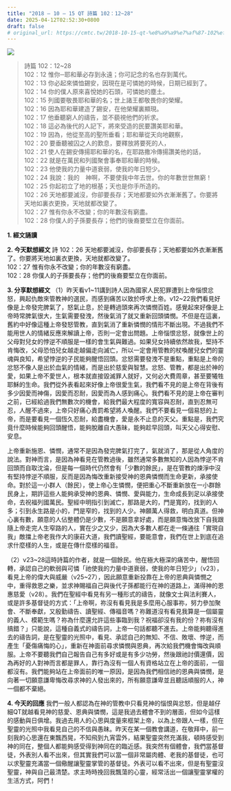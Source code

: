 ```yaml
---
title: "2018 – 10 – 15 QT 詩篇 102：12~28"
date: 2025-04-12T02:52:30+0800
draft: false
# original_url: https://cmtc.tw/2018-10-15-qt-%e8%a9%a9%e7%af%87-102%ef%bc%9a1228
---
```


![](/images/qt.jpg)
> 詩篇 102：12\~28  
> 102：12 惟你─耶和華必存到永遠；你可記念的名也存到萬代。  
> 102：13 你必起來憐恤錫安，因現在是可憐她的時候，日期已經到了。  
> 102：14 你的僕人原來喜悅她的石頭，可憐她的塵土。  
> 102：15 列國要敬畏耶和華的名；世上諸王都敬畏你的榮耀。  
> 102：16 因為耶和華建造了錫安，在他榮耀裏顯現。  
> 102：17 他垂聽窮人的禱告，並不藐視他們的祈求。  
> 102：18 這必為後代的人記下，將來受造的民要讚美耶和華。  
> 102：19 因為，他從至高的聖所垂看；耶和華從天向地觀察，  
> 102：20 要垂聽被囚之人的歎息，要釋放將要死的人，  
> 102：21 使人在錫安傳揚耶和華的名，在耶路撒冷傳揚讚美他的話，  
> 102：22 就是在萬民和列國聚會事奉耶和華的時候。  
> 102：23 他使我的力量中道衰弱，使我的年日短少。  
> 102：24 我說：我的　神啊，不要使我中年去世。你的年數世世無窮！  
> 102：25 你起初立了地的根基；天也是你手所造的。  
> 102：26 天地都要滅沒，你卻要長存；天地都要如外衣漸漸舊了。你要將天地如裏衣更換，天地就都改變了。  
> 102：27 惟有你永不改變；你的年數沒有窮盡。  
> 102：28 你僕人的子孫要長存；他們的後裔要堅立在你面前。

**1. 經文誦讀**

**2.  今天默想經文**
詩 102：26 天地都要滅沒，你卻要長存；天地都要如外衣漸漸舊了。你要將天地如裏衣更換，天地就都改變了。  
102：27 惟有你永不改變；你的年數沒有窮盡。  
102：28 你僕人的子孫要長存；他們的後裔要堅立在你面前。

**3. 分享默想經文**
（1）昨天看v1\~11講到詩人因為國家人民犯罪遭到上帝惱恨忿怒，興起仇敵來管教神的選民，而感到痛苦以致於呼求上帝。v12\~22我們看見好像是上帝發完脾氣了，怒氣止息，於是轉過頭來再次憐憫百姓。感覺起來好像是上帝時常脾氣很大，生氣需要發洩，然後氣消了就又重新回頭憐憫。不但是在這裏，舊約中好像這種上帝發怒管教，直到氣消了重新憐憫的情形不斷出現。不過我們不能用世人的情緒反應來解讀上帝，否則一定會出問題。上帝惱恨忿怒，就像世上的父母對兒女的悖逆不順服是一樣的會生氣與難過。如果兒女持續依然故我，堅持不肯悔改，父母恐怕兒女越走越偏走向滅亡，所以一定會用管教的杖喚醒兒女們的靈魂與良知，希望悖逆的子民能夠醒悟回頭。忿怒需要發洩不是重點，重點是上帝的忿怒不像人是出於血氣的情緒，而是出於慈愛與智慧。忿怒、管教，都是出於神的愛，如果上帝不愛世人，根本就直接毀滅罪人就好，又何必大費周章，甚至要犧牲耶穌的生命。我們從外表看起來好像上帝很愛生氣，我們看不見的是上帝在背後有多少因愛而神傷，因愛而忍耐，因愛而為人感到痛心。我們看不見的是上帝在審判之前，已經給過我們無數次的機會，給我們最大程度的寬容與忍耐，直到忍無可忍，人醒不過來，上帝只好痛心責罰希望將人喚醒。我們不要看見一個易怒的上帝，而是要看見一個恆久忍耐，給盡機會，愛是永不止息的天父。重點是，我們究竟什麼時候能夠回頭醒悟，能夠脫離自大愚昧，能夠趁早回頭，叫天父心得安慰、安息。

上帝重新施恩、憐憫，通常不是因為發完脾氣打完了，氣就消了，那是從人角度的說法。對神而言，是因為神看見在管教過後，雖然通常多數無知的人因為悖逆不肯回頭而自取沈淪，但是每一個時代仍然會有「少數的餘民」，是在管教的煉淨中沒有堅持悖逆不順服，反而是因為悔改重新接受神的恩典憐憫而生命更新，承接使命。對於這一小群人（餘民），使上帝心生憐憫，便把重心不斷重新放在一小群餘民身上，期許這些人能夠承受神的恩典、憐憫、愛與能力，生命成長到足以承接使命，去祝福列國萬民。聖經中明指引到滅亡，那路是大的，門是寬的，找到的人多；引到永生路是小的，門是窄的，找到的人少。神願萬人得救，明白真道。但神心裏有數，願意的人佔整體仍是少數，不是願意拿好處，而是願意悔改放下自我跟隨上帝走完人生窄路的人，實在少之又少，因為大多數人都在走一條通往「實現自我」敵擋上帝老我作大的康莊大道，我們讀聖經，要能意會，我們在世上到底在追求什麼樣的人生，或是在傳什麼樣的福音。

（2）v23\~28這時詩篇的作者，就是一個餘民。他在極大極深的痛苦中，醒悟回轉，承認自己的軟弱與可憐「祂使我的力量中道衰弱，使我的年日短少」（v23），看見上帝的偉大與威嚴（v25\~27），因此願意重新投靠在上帝的恩典與憐憫之中，重得救恩之樂，並求神賜福自己與後代子孫都能行在神的道路上，滿得神的恩惠慈愛（v28）。我們在聖經中看見有另一種形式的禱告，就像文士與法利賽人，或是許多基督徒的方式：「上帝啊，祢沒有看見我是多麼用心服事祢，努力參加聚會、不斷奉獻，又殷勤禱告、讀聖經、傳福音嗎？祢難道沒有看見我算是一個屬靈的義人、模範生嗎？祢為什麼還允許這些事臨到我？祝福卻沒有我的份？祢有沒有搞錯？」只能說，這種自義式的禱告詞，上帝一句話都聽不進去。上帝能夠聽得進去的禱告詞，是在聖靈的光照中，看見、承認自己的無知、不信、敗壞、悖逆，而產生「憂傷痛悔的心」，重新在神面前尋求憐憫與恩典，再次給我們機會悔改與順服。上帝不要聽我們自己報告自己有多好或是有多少功勞，然後跟祂討價還價，因為再好的人對神而言都是罪人，靠行為沒有一個人有資格站立在上帝的面前，一個都沒有。我們能夠站在上帝面前的唯一原因，是因為我們相信祂的恩典與憐憫，是向著一切願意謙卑悔改尋求神的人發出來的，所有願意謙卑並且聽話順服的人，神一個都不棄絕。

**4. 今天的回應**
我們一般人都認為在神的管教中只看見神的惱恨與忿怒，但是越仔細QT就越看見神的慈愛、恩典與憐憫，這是我過去體會不到的層面，但如今這樣的感動與日俱增。我過去用人的心思與度量來框架上帝，以為上帝跟人一樣，但在聖靈的光照中我看見自己的不信與愚昧。昨天在某一個教會講道，在敬拜中，前一刻我的心思還在東飄西晃，不知飛到九宵雲外，結果聖靈突然充滿我，頓時感受到神的同在，整個人都能夠感受得到神同在的臨近感。我突然有個體會，我們當基督徒，外表別人看不出來，但其實我們可以當一個非常屬肉體、老我的基督徒，也可以求聖靈充滿當一個儆醒讓聖靈掌管的基督徒。外表可以看不出來，但是有聖靈沒聖靈，神與自己最清楚。求主時時挽回我飄蕩的心靈，經常活出一個讓聖靈掌權的生活方式，阿們！

